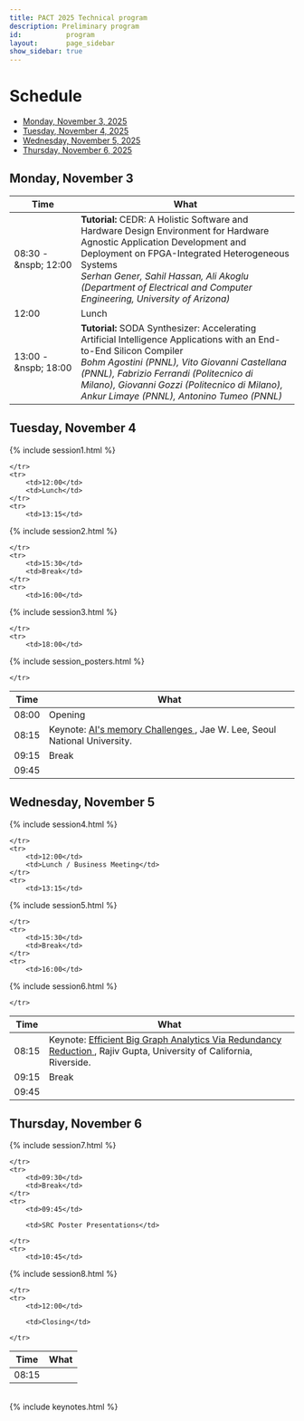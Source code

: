 ```yaml
---
title: PACT 2025 Technical program
description: Preliminary program
id:           program
layout:       page_sidebar
show_sidebar: true
---
```


<!--
 <a href="https://dl.acm.org/doi/proceedings/10.1145/3656019" class="btn btn-info btn-lg px-4">Proceedings</a> <br/>
 -->

# Schedule

* [Monday, November 3, 2025](#wt-day1)
* [Tuesday, November 4, 2025](#conf-day1)
* [Wednesday, November 5, 2025](#conf-day2)
* [Thursday, November 6, 2025](#conf-day3)



## Monday, November 3 <a id="wt-day1"></a>

<table class="table table-striped">
	<thead>
		<th>Time</th>
		<th>What</th>
	</thead>
    <!--
	<tr>
		<td>07:15</td>
		<td><i>Breakfast (provided)</i></td>
	</tr>
    -->
	<tr>
		<td>08:30 -<br>&nspb;&nbsp;12:00</td>
		<td><b>Tutorial:</b>
          <!--
          <a href="TODO" target="_blank">
          -->
          CEDR: A Holistic Software and Hardware Design Environment for Hardware Agnostic Application Development and Deployment on FPGA-Integrated Heterogeneous Systems
          <!--
          </a>
          -->
          <br>
          <i>Serhan Gener, Sahil Hassan, Ali Akoglu (Department of Electrical and Computer Engineering, University of Arizona)</i>
        </td>
	</tr>
	<tr>
		<td>12:00</td>
		<td>Lunch</td>
	</tr>
	<tr>
		<td>13:00 -<br>&nspb;&nbsp;18:00</td>
		<td><b>Tutorial:</b>
          <!--
          <a href="TODO" target="_blank">
          -->
          SODA Synthesizer: Accelerating Artificial Intelligence Applications with an End-to-End Silicon Compiler
          <!--
          </a>
          -->
          <br>
          <i>Bohm Agostini (PNNL), Vito Giovanni Castellana (PNNL), Fabrizio Ferrandi (Politecnico di Milano), Giovanni Gozzi (Politecnico di Milano), Ankur Limaye (PNNL), Antonino Tumeo (PNNL)</i>
        </td>
	</tr>
</table>



## Tuesday, November 4 <a id="conf-day1"></a>

<table class="table table-striped">
	<thead>
		<th>Time</th>
		<th>What</th>
	</thead>
    <!--
	<tr>
		<td>07:30</td>
		<td><i>Breakfast (provided)</i></td>
	</tr>
    -->
	<tr>
		<td>08:00</td>
		<td>Opening</td>
	</tr>
	<tr>
		<td>08:15</td>
		<td>
          Keynote: 
          <a href="#keynote1">
          AI's memory Challenges
          </a>, 
          Jae W. Lee, Seoul National University.
        </td>
	</tr>
	<tr>
		<td>09:15</td>
		<td>Break</td>
	</tr>
	<tr>
		<td>09:45</td>

{% include session1.html %}

	</tr>
	<tr>
		<td>12:00</td>
		<td>Lunch</td>
	</tr>
	<tr>
		<td>13:15</td>

{% include session2.html %}

	</tr>
	<tr>
		<td>15:30</td>
		<td>Break</td>
	</tr>
	<tr>
		<td>16:00</td>

{% include session3.html %}

	</tr>
	<tr>
		<td>18:00</td>

{% include session_posters.html %}

	</tr>
</table>



## Wednesday, November 5 <a id="conf-day2"></a>

<table class="table table-striped">
	<thead>
		<th>Time</th>
		<th>What</th>
	</thead>
    <!--
	<tr>
		<td>07:30</td>
		<td><i>Breakfast (provided)</i></td>
	</tr>
    -->
	<tr>
		<td>08:15</td>
		<td>
          Keynote: 
          <a href="#keynote2">
          Efficient Big Graph Analytics Via Redundancy Reduction
          </a>, 
          Rajiv Gupta, University of California, Riverside.
        </td>
	</tr>
	<tr>
		<td>09:15</td>
		<td>Break</td>
	</tr>
	<tr>
		<td>09:45</td>

{% include session4.html %}

	</tr>
	<tr>
		<td>12:00</td>
		<td>Lunch / Business Meeting</td>
	</tr>
	<tr>
		<td>13:15</td>

{% include session5.html %}

	</tr>
	<tr>
		<td>15:30</td>
		<td>Break</td>
	</tr>
	<tr>
		<td>16:00</td>

{% include session6.html %}

	</tr>
</table>



## Thursday, November 6 <a id="conf-day3"></a>

<table class="table table-striped">
	<thead>
		<th>Time</th>
		<th>What</th>
	</thead>
    <!--
	<tr>
		<td>07:30</td>
		<td><i>Breakfast (provided)</i></td>
	</tr>
    -->
	<tr>
		<td>08:15</td>

{% include session7.html %}

	</tr>
	<tr>
		<td>09:30</td>
		<td>Break</td>
	</tr>
	<tr>
		<td>09:45</td>

		<td>SRC Poster Presentations</td>

	</tr>
    <tr>
		<td>10:45</td>

{% include session8.html %}

	</tr>
	<tr>
		<td>12:00</td>

		<td>Closing</td>

	</tr>
</table>

<br>
{% include keynotes.html %}

